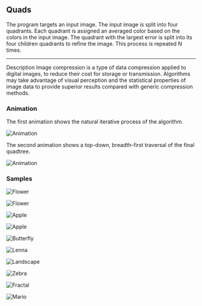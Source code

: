## Quads

The program targets an input image. The input image is split into four quadrants. Each quadrant is assigned an averaged color based on the colors in the input image. The quadrant with the largest error is split into its four children quadrants to refine the image. This process is repeated N times.

___
Description
Image compression is a type of data compression applied to digital images, to reduce their cost for storage or transmission. Algorithms may take advantage of visual perception and the statistical properties of image data to provide superior results compared with generic compression methods.

### Animation

The first animation shows the natural iterative process of the algorithm.

![Animation](http://i.imgur.com/UE2eOkx.gif)

The second animation shows a top-down, breadth-first traversal of the final quadtree.

![Animation](http://i.imgur.com/l3sv0In.gif)

### Samples

![Flower](http://i.imgur.com/RomAaw7.png)

![Flower](http://i.imgur.com/kjosmto.png)

![Apple](http://i.imgur.com/IiPaYO7.png)

![Apple](http://i.imgur.com/ZB83zVM.png)

![Butterfly](http://i.imgur.com/ujiZTwx.png)

![Lenna](http://i.imgur.com/OFdLCrD.png)

![Landscape](http://i.imgur.com/mBQAXFp.png)

![Zebra](http://i.imgur.com/iwyUHFR.png)

![Fractal](http://i.imgur.com/WJmHRcV.png)

![Mario](http://i.imgur.com/QvYyT3V.gif)
